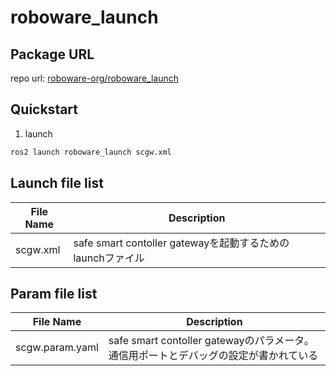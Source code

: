 # roboware_launch

## Package URL

repo url: [roboware-org/roboware_launch](https://github.com/roboware-org/roboware_launch)


## Quickstart
1. launch

```bash
ros2 launch roboware_launch scgw.xml
```

## Launch file list
| File Name | Description |
|--|--|
| scgw.xml | safe smart contoller gatewayを起動するためのlaunchファイル |

## Param file list

| File Name | Description |
|--|--|
| scgw.param.yaml | safe smart contoller gatewayのパラメータ。通信用ポートとデバッグの設定が書かれている |